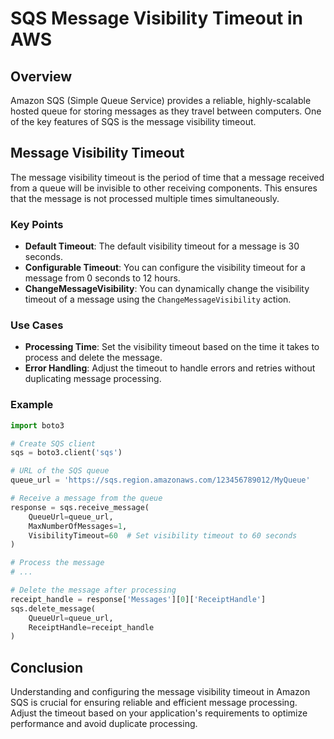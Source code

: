 # SQS Message Visibility Timeout in AWS

## Overview
Amazon SQS (Simple Queue Service) provides a reliable, highly-scalable hosted queue for storing messages as they travel between computers. One of the key features of SQS is the message visibility timeout.

## Message Visibility Timeout
The message visibility timeout is the period of time that a message received from a queue will be invisible to other receiving components. This ensures that the message is not processed multiple times simultaneously.

### Key Points
- **Default Timeout**: The default visibility timeout for a message is 30 seconds.
- **Configurable Timeout**: You can configure the visibility timeout for a message from 0 seconds to 12 hours.
- **ChangeMessageVisibility**: You can dynamically change the visibility timeout of a message using the `ChangeMessageVisibility` action.

### Use Cases
- **Processing Time**: Set the visibility timeout based on the time it takes to process and delete the message.
- **Error Handling**: Adjust the timeout to handle errors and retries without duplicating message processing.

### Example
```python
import boto3

# Create SQS client
sqs = boto3.client('sqs')

# URL of the SQS queue
queue_url = 'https://sqs.region.amazonaws.com/123456789012/MyQueue'

# Receive a message from the queue
response = sqs.receive_message(
    QueueUrl=queue_url,
    MaxNumberOfMessages=1,
    VisibilityTimeout=60  # Set visibility timeout to 60 seconds
)

# Process the message
# ...

# Delete the message after processing
receipt_handle = response['Messages'][0]['ReceiptHandle']
sqs.delete_message(
    QueueUrl=queue_url,
    ReceiptHandle=receipt_handle
)
```

## Conclusion
Understanding and configuring the message visibility timeout in Amazon SQS is crucial for ensuring reliable and efficient message processing. Adjust the timeout based on your application's requirements to optimize performance and avoid duplicate processing.
